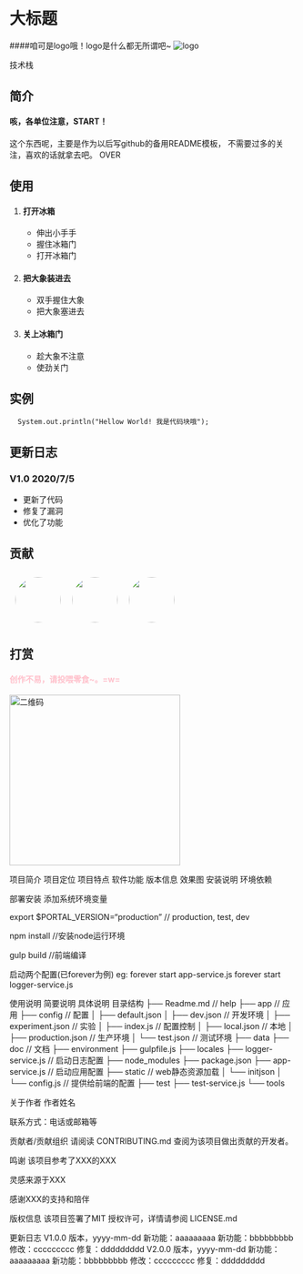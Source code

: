 大标题
======
####咱可是logo哦！logo是什么都无所谓吧~
![logo](https://images.cnblogs.com/cnblogs_com/occlive/1791664/o_200704081145xiaoen.png)

技术栈

简介
----
#### 咳，各单位注意，START！
这个东西呢，主要是作为以后写github的备用README模板，
不需要过多的关注，喜欢的话就拿去吧。
OVER

使用
----
1. #### 打开冰箱
   * 伸出小手手
   * 握住冰箱门
   * 打开冰箱门
2. #### 把大象装进去
   + 双手握住大象
   + 把大象塞进去
3. #### 关上冰箱门
   - 趁大象不注意
   - 使劲关门

实例
----
      System.out.println("Hellow World! 我是代码块哦");


更新日志
----
### V1.0 2020/7/5 
* 更新了代码
* 修复了漏洞
* 优化了功能

贡献
----
<a href="#"><img style="width:80px; height:80px; border-radius:50%;margin:10px;" src="https://avatars1.githubusercontent.com/u/33644960?s=400&u=adfc16e621fb2144aaae241a43736527684d5bc5&v=4"></a><a href="#"><img style="width:80px; height:80px; border-radius:50%;margin:10px;" src="https://avatars1.githubusercontent.com/u/33644960?s=400&u=adfc16e621fb2144aaae241a43736527684d5bc5&v=4"></a><a href="#"><img style="width:80px; height:80px; border-radius:50%;margin:10px;" src="https://avatars1.githubusercontent.com/u/33644960?s=400&u=adfc16e621fb2144aaae241a43736527684d5bc5&v=4"></a>


打赏
----
#### <p style="color:pink;">创作不易，请投喂零食~。=w=</p>
<img alt="二维码" src="https://images.cnblogs.com/cnblogs_com/occlive/1791167/o_200621150108qq.jpg" width="300px" height="300px">











项目简介
项目定位
项目特点
软件功能
版本信息
效果图
安装说明
环境依赖

部署安装
添加系统环境变量

export $PORTAL_VERSION=“production” // production, test, dev

npm install //安装node运行环境

gulp build //前端编译

启动两个配置(已forever为例)
eg: forever start app-service.js
forever start logger-service.js

使用说明
简要说明
具体说明
目录结构
├── Readme.md                   // help
├── app                         // 应用
├── config                      // 配置
│   ├── default.json
│   ├── dev.json                // 开发环境
│   ├── experiment.json         // 实验
│   ├── index.js                // 配置控制
│   ├── local.json              // 本地
│   ├── production.json         // 生产环境
│   └── test.json               // 测试环境
├── data
├── doc                         // 文档
├── environment
├── gulpfile.js
├── locales
├── logger-service.js           // 启动日志配置
├── node_modules
├── package.json
├── app-service.js              // 启动应用配置
├── static                      // web静态资源加载
│   └── initjson
│       └── config.js         // 提供给前端的配置
├── test
├── test-service.js
└── tools


关于作者
作者姓名

联系方式：电话或邮箱等

贡献者/贡献组织
请阅读 CONTRIBUTING.md 查阅为该项目做出贡献的开发者。

鸣谢
该项目参考了XXX的XXX

灵感来源于XXX

感谢XXX的支持和陪伴

版权信息
该项目签署了MIT 授权许可，详情请参阅 LICENSE.md

更新日志
V1.0.0 版本，yyyy-mm-dd
新功能：aaaaaaaaa
新功能：bbbbbbbbb
修改：ccccccccc
修复：ddddddddd
V2.0.0 版本，yyyy-mm-dd
新功能：aaaaaaaaa
新功能：bbbbbbbbb
修改：ccccccccc
修复：ddddddddd
